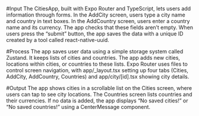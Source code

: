#Input 
The CitiesApp, built with Expo Router and TypeScript, lets users add information through forms. In the AddCity screen, users type a city name and country in text boxes. In the AddCountry screen, users enter a country name and its currency. The app checks that these fields aren’t empty. When users press the “submit” button, the app saves the data with a unique ID created by a tool called react-native-uuid.

#Process
 The app saves user data using a simple storage system called Zustand. It keeps lists of cities and countries. The app adds new cities, locations within cities, or countries to these lists. Expo Router uses files to control screen navigation, with app/_layout.tsx setting up four tabs (Cities, AddCity, AddCountry, Countries) and app/city/[id].tsx showing city details.

#Output 
The app shows cities in a scrollable list on the Cities screen, where users can tap to see city locations. The Countries screen lists countries and their currencies. If no data is added, the app displays “No saved cities!” or “No saved countries!” using a CenterMessage component.
